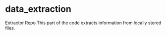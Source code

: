 # data_extraction
Extractor Repo
This part of the code extracts information from locally stored files.
